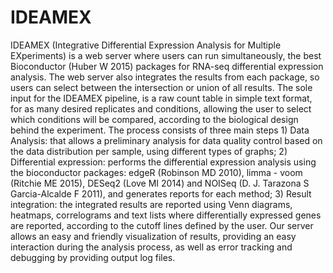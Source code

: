# IDEAMEX

IDEAMEX (Integrative Differential Expression Analysis for Multiple EXperiments) is a web server where
users can run simultaneously, the best Bioconductor (Huber W 2015) packages for RNA-seq differential
expression analysis. The web server also integrates the results from each package, so users can select between
the intersection or union of all results. The sole input for the IDEAMEX pipeline, is a raw count table in
simple text format, for as many desired replicates and conditions, allowing the user to select which conditions
will be compared, according to the biological design behind the experiment. The process consists of three
main steps 1) Data Analysis: that allows a preliminary analysis for data quality control based on the data
distribution per sample, using different types of graphs; 2) Differential expression: performs the differential
expression analysis using the bioconductor packages: edgeR (Robinson MD 2010), limma - voom (Ritchie
ME 2015), DESeq2 (Love MI 2014) and NOISeq (D. J. Tarazona S Garcia-Alcalde F 2011), and generates
reports for each method; 3) Result integration: the integrated results are reported using Venn diagrams,
heatmaps, correlograms and text lists where differentially expressed genes are reported, according to the
cutoff lines defined by the user. Our server allows an easy and friendly visualization of results, providing an
easy interaction during the analysis process, as well as error tracking and debugging by providing output log
files.
